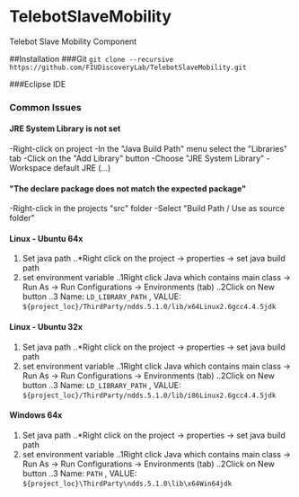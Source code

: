 # TelebotSlaveMobility
Telebot Slave Mobility Component

##Installation
###Git
`git clone --recursive https://github.com/FIUDiscoveryLab/TelebotSlaveMobility.git`

###Eclipse IDE

### Common Issues

#### JRE System Library is not set
-Right-click on project
-In the "Java Build Path" menu select the "Libraries" tab
-Click on the "Add Library" button
-Choose "JRE System Library"
-Workspace default JRE (...)

#### "The declare package does not match the expected package"

-Right-click in the projects "src" folder
-Select "Build Path / Use as source folder"

#### Linux - Ubuntu 64x
1. Set java path
..*Right click on the project -> properties -> set java build path
2. set environment variable
..1Right click Java which contains main class -> Run As -> Run Configurations -> Environments (tab)
..2Click on New button
..3 Name: `LD_LIBRARY_PATH`  , VALUE: `${project_loc}/ThirdParty/ndds.5.1.0/lib/x64Linux2.6gcc4.4.5jdk`

#### Linux - Ubuntu 32x
1. Set java path
..*Right click on the project -> properties -> set java build path
2. set environment variable
..1Right click Java which contains main class -> Run As -> Run Configurations -> Environments (tab)
..2Click on New button
..3 Name: `LD_LIBRARY_PATH` , VALUE: `${project_loc}/ThirdParty/ndds.5.1.0/lib/i86Linux2.6gcc4.4.5jdk`

#### Windows 64x
1. Set java path
..*Right click on the project -> properties -> set java build path
2. set environment variable
..1Right click Java which contains main class -> Run As -> Run Configurations -> Environments (tab)
..2Click on New button
..3 Name: `PATH`  , VALUE: `${project_loc}\ThirdParty\ndds.5.1.0\lib\x64Win64jdk`
